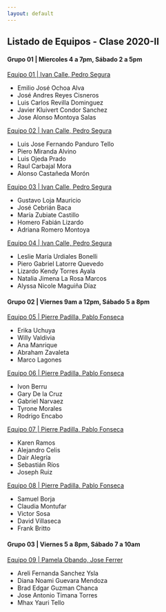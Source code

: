 ```yaml
---
layout: default
---
```

## Listado de Equipos - Clase 2020-II

#### Grupo 01 | Miercoles 4 a 7pm, Sábado 2 a 5pm

[Equipo 01 | Ivan Calle, Pedro Segura]()
* Emilio José Ochoa Alva
* José Andres Reyes Cisneros
* Luis Carlos Revilla Dominguez
* Javier Kluivert Condor Sanchez
* Jose Alonso Montoya Salas

[Equipo 02 | Ivan Calle, Pedro Segura]()
* Luis Jose Fernando Panduro Tello
* Piero Miranda Alvino
* Luis Ojeda Prado
* Raul Carbajal Mora
* Alonso Castañeda Morón

[Equipo 03 | Ivan Calle, Pedro Segura]()
* Gustavo Loja Mauricio
* José Cebrián Baca
* María Zubiate Castillo
* Homero Fabián Lizardo
* Adriana Romero Montoya

[Equipo 04 | Ivan Calle, Pedro Segura]()
* Leslie María Urdiales Bonelli
* Piero Gabriel Latorre Quevedo
* Lizardo Kendy Torres Ayala
* Natalia Jimena La Rosa Marcos
* Alyssa Nicole Maguiña Díaz


#### Grupo 02 | Viernes 9am a 12pm, Sábado 5 a 8pm

[Equipo 05 | Pierre Padilla, Pablo Fonseca](https://rampaytec.github.io/Grupo05/)
* Erika Uchuya
* Willy Valdivia 
* Ana Manrique
* Abraham Zavaleta
* Marco Lagones

[Equipo 06 | Pierre Padilla, Pablo Fonseca](https://sites.google.com/upch.pe/equipo6upch-pucp/inicio)
* Ivon Berru
* Gary De la Cruz
* Gabriel Narvaez
* Tyrone Morales
* Rodrigo Encabo

[Equipo 07 | Pierre Padilla, Pablo Fonseca](https://josephruiz.github.io/EQUIPO07_CMUCI/)
* Karen Ramos 
* Alejandro Celis
* Dair Alegría
* Sebastián Ríos
* Joseph Ruiz

[Equipo 08 | Pierre Padilla, Pablo Fonseca](https://dvillaseca5.wixsite.com/alpha)
* Samuel Borja
* Claudia Montufar
* Victor Sosa
* David Villaseca
* Frank Britto


#### Grupo 03 | Viernes 5 a 8pm, Sábado 7 a 10am

[Equipo 09 | Pamela Obando, Jose Ferrer](https://sites.google.com/pucp.edu.pe/bioqhali/inicio)
* Areli Fernanda Sanchez Ysla
* Diana Noami Guevara Mendoza
* Brad Edgar Guzman Chanca 
* Jose Antonio Timana Torres
* Mhax Yauri Tello
